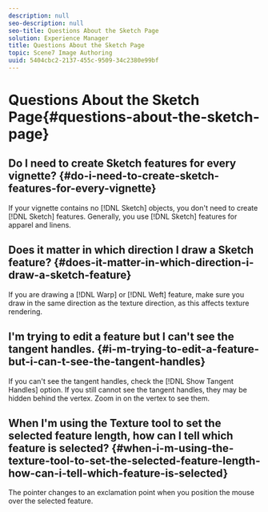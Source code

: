 ```yaml
---
description: null
seo-description: null
seo-title: Questions About the Sketch Page
solution: Experience Manager
title: Questions About the Sketch Page
topic: Scene7 Image Authoring
uuid: 5404cbc2-2137-455c-9509-34c2380e99bf
---
```


# Questions About the Sketch Page{#questions-about-the-sketch-page}

## Do I need to create Sketch features for every vignette? {#do-i-need-to-create-sketch-features-for-every-vignette}

If your vignette contains no [!DNL Sketch] objects, you don't need to create [!DNL Sketch] features. Generally, you use [!DNL Sketch] features for apparel and linens.

## Does it matter in which direction I draw a Sketch feature? {#does-it-matter-in-which-direction-i-draw-a-sketch-feature}

If you are drawing a [!DNL Warp] or [!DNL Weft] feature, make sure you draw in the same direction as the texture direction, as this affects texture rendering.

## I'm trying to edit a feature but I can't see the tangent handles. {#i-m-trying-to-edit-a-feature-but-i-can-t-see-the-tangent-handles}

If you can't see the tangent handles, check the [!DNL Show Tangent Handles] option. If you still cannot see the tangent handles, they may be hidden behind the vertex. Zoom in on the vertex to see them.

## When I'm using the Texture tool to set the selected feature length, how can I tell which feature is selected? {#when-i-m-using-the-texture-tool-to-set-the-selected-feature-length-how-can-i-tell-which-feature-is-selected}

The pointer changes to an exclamation point when you position the mouse over the selected feature. 
